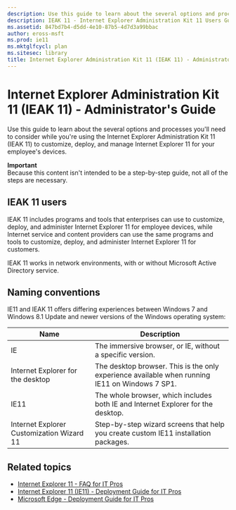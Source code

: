 ```yaml
---
description: Use this guide to learn about the several options and processes you'll need to consider while using the Internet Explorer Administration Kit 11 (IEAK 11) to customize, deploy, and manage Internet Explorer 11 for your employee's devices.
description: IEAK 11 - Internet Explorer Administration Kit 11 Users Guide
ms.assetid: 847bd7b4-d5dd-4e10-87b5-4d7d3a99bbac
author: eross-msft
ms.prod: ie11
ms.mktglfcycl: plan
ms.sitesec: library
title: Internet Explorer Administration Kit 11 (IEAK 11) - Administrator's Guide (Internet Explorer Administration Kit 11 for IT Pros)
---
```


# Internet Explorer Administration Kit 11 (IEAK 11) - Administrator's Guide
Use this guide to learn about the several options and processes you'll need to consider while you're using the Internet Explorer Administration Kit 11 (IEAK 11) to customize, deploy, and manage Internet Explorer 11 for your employee's devices.

**Important**<br>
Because this content isn't intended to be a step-by-step guide, not all of the steps are necessary.

## IEAK 11 users
IEAK 11 includes programs and tools that enterprises can use to customize, deploy, and administer Internet Explorer 11 for employee devices, while Internet service and content providers can use the same programs and tools to customize, deploy, and administer Internet Explorer 11 for customers.

IEAK 11 works in network environments, with or without Microsoft Active Directory service.

## Naming conventions
IE11 and IEAK 11 offers differing experiences between Windows 7 and Windows 8.1 Update and newer versions of the Windows operating system:

|Name |Description                                                |
|-----|-----------------------------------------------------------|
|IE                                        |The immersive browser, or IE, without a specific version.  |
|Internet Explorer for the desktop         |The desktop browser. This is the only experience available when running IE11 on Windows 7 SP1.  |
|IE11                                      |The whole browser, which includes both IE and Internet Explorer for the desktop.  |
|Internet Explorer Customization Wizard 11 |Step-by-step wizard screens that help you create custom IE11 installation packages. |

## Related topics
- [Internet Explorer 11 - FAQ for IT Pros](../ie11-faq/faq-for-it-pros-ie11.md)
- [Internet Explorer 11 (IE11) - Deployment Guide for IT Pros](../ie11-deploy-guide/index.md)
- [Microsoft Edge - Deployment Guide for IT Pros](http://go.microsoft.com/fwlink/p/?LinkId=760643)